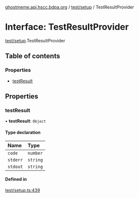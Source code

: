 [ghostmeme.api.hscc.bdpa.org][1] / [test/setup][2] / TestResultProvider

# Interface: TestResultProvider

[test/setup][2].TestResultProvider

## Table of contents

### Properties

- [testResult][3]

## Properties

### testResult

• **testResult**: `Object`

#### Type declaration

| Name     | Type     |
| :------- | :------- |
| `code`   | `number` |
| `stderr` | `string` |
| `stdout` | `string` |

#### Defined in

[test/setup.ts:439][4]

[1]: ../README.md
[2]: ../modules/test_setup.md
[3]: test_setup.TestResultProvider.md#testresult
[4]:
  https://github.com/nhscc/ghostmeme.api.hscc.bdpa.org/blob/32c83e2/test/setup.ts#L439
